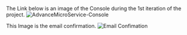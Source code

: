 The Link below is an image of the Console during the 1st iteration of the project.
![AdvanceMicroService-Console](https://github.com/user-attachments/assets/92228507-916d-4efe-b33c-acdf728866f3)

This Image is the email confirmation. 
![Email Confimation](https://github.com/user-attachments/assets/947a59a9-b5f1-4df8-b2e4-3f097b1f9737)
